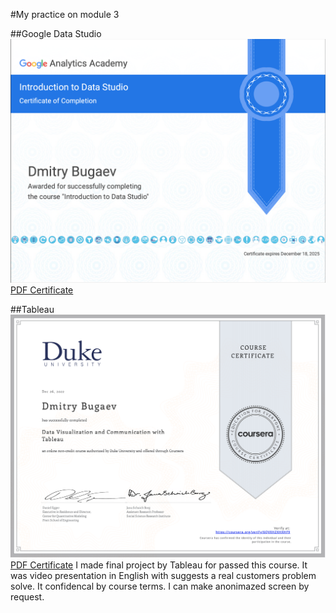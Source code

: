 #My practice on module 3

##Google Data Studio
![DataStudioCertificate](img/google_analytics_academy.png)
[PDF Certificate](results/Course_Certificate.pdf)

##Tableau
![CoursesaTAbleauCert](img/Coursera_Tableau.png)
[PDF Certificate](results/Coursera%206QVXHZXHXHF9.pdf)
I made final project by Tableau for passed this course. It was video presentation in English with suggests a real customers problem solve. It confidencal by course terms. I can make anonimazed screen by request.